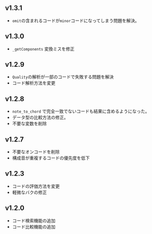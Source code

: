 ## v1.3.1
- ```omit```の含まれるコードが```minor```コードになってしまう問題を解決。

## v1.3.0
- ```_getComponents``` 変換ミスを修正

## v1.2.9
- ```Quality```の解析が一部のコードで失敗する問題を解決
- コード解析方法を変更

## v1.2.8
- ```note_to_chord``` で完全一致でないコードも結果に含めるようになった。
- データ型の比較方法の修正。
- 不要な変数を削除

## v1.2.7
- 不要なオンコードを削除
- 構成音が重複するコードの優先度を低下

## v1.2.3
- コードの評価方法を変更
- 軽微なバクの修正

## v1.2.0
- コード検索機能の追加
- コード比較機能の追加